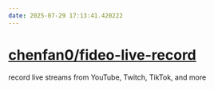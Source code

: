 ```yaml
---
date: 2025-07-29 17:13:41.420222
---
```


# [chenfan0/fideo-live-record](https://github.com/chenfan0/fideo-live-record)

record live streams from YouTube, Twitch, TikTok, and more